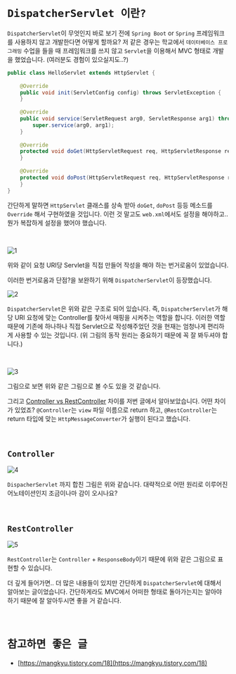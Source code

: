 # `DispatcherServlet 이란?`

`DispatcherServlet`이 무엇인지 바로 보기 전에 `Spring Boot` or `Spring` 프레임워크를 사용하지 않고 개발한다면 어떻게 할까요? 저 같은 경우는 학교에서 `데이터베이스 프로그래밍` 수업을 들을 때 프레임워크를 쓰지 않고
`Servlet`을 이용해서 MVC 형태로 개발을 했었습니다. (여러분도 경험이 있으실지도..?)

```java
public class HelloServlet extends HttpServlet {
	
	@Override
	public void init(ServletConfig config) throws ServletException {
	}
	
	@Override
	public void service(ServletRequest arg0, ServletResponse arg1) throws ServletException, IOException {
		super.service(arg0, arg1);
	}
	
	@Override
	protected void doGet(HttpServletRequest req, HttpServletResponse resp) throws ServletException, IOException {
	}
	
	@Override
	protected void doPost(HttpServletRequest req, HttpServletResponse resp) throws ServletException, IOException {
	}
}
```

간단하게 말하면 `HttpServlet` 클래스를 상속 받아 `doGet`, `doPost` 등등 메소드를 `Override` 해서 구현하였을 것입니다. 이런 것 말고도 `web.xml`에서도 설정을 해야하고.. 뭔가 복잡하게 설정을 했어야 했습니다. 

<br>

![1](https://img1.daumcdn.net/thumb/R1280x0/?scode=mtistory2&fname=https%3A%2F%2Fblog.kakaocdn.net%2Fdn%2FIVnVy%2FbtqF1SU0QR6%2FrXenY47NpRgzuXhvw61Md0%2Fimg.png)

위와 같이 요청 URI당 Servlet을 직접 만들어 작성을 해야 하는 번거로움이 있었습니다. 

이러한 번거로움과 단점?을 보완하기 위해 `DispatcherServlet`이 등장했습니다. 

![2](https://img1.daumcdn.net/thumb/R1280x0/?scode=mtistory2&fname=https%3A%2F%2Fblog.kakaocdn.net%2Fdn%2FXgjhG%2FbtqF1AUAxyO%2FAkXutqJmN4lwxJfOiib8o1%2Fimg.png)

`DispatcherServlet`은 위와 같은 구조로 되어 있습니다. 즉, `DispatcherServlet`가 해당 URI 요청에 맞는 Controller를 찾아서 매핑을 시켜주는 역할을 합니다. 이러한 역할 때문에 기존에 하나하나 직접 Servlet으로 작성해주었던 것을 현재는 엄청나게 편리하게 사용할 수 있는 것입니다. 
(위 그림의 동작 원리는 중요하기 때문에 꼭 잘 봐두셔야 합니다.)

<br>

![3](https://img1.daumcdn.net/thumb/R1280x0/?scode=mtistory2&fname=https%3A%2F%2Fblog.kakaocdn.net%2Fdn%2FVLuGa%2FbtqF0QD6bNs%2Fkfk40qPWLOYtWlZGRn3au0%2Fimg.png)

그림으로 보면 위와 같은 그림으로 볼 수도 있을 것 같습니다.

그리고 [Controller vs RestController](https://github.com/wjdrbs96/Gyunny_Spring_Study/blob/master/spring/3%EC%A3%BC%EC%B0%A8/Controller%20VS%20RestController.md) 차이를 저번 글에서 알아보았습니다. 
어떤 차이가 있었죠? `@Controller`는 `view` 파일 이름으로 return 하고, `@RestController`는 return 타입에 맞는 `HttpMessageConverter`가 실행이 된다고 했습니다.

<br>

## `Controller`

![4](https://img1.daumcdn.net/thumb/R1280x0/?scode=mtistory2&fname=https%3A%2F%2Fblog.kakaocdn.net%2Fdn%2Fb5T0Z2%2FbtqFZ5BtHO4%2FPKUsvSKATRMAGTv8FGQOS0%2Fimg.png)

`DispacherServlet` 까지 합친 그림은 위와 같습니다. 대략적으로 어떤 원리로 이루어진 어노테이션인지 조금이나마 감이 오시나요? 

<br>

## `RestController`

![5](https://img1.daumcdn.net/thumb/R1280x0/?scode=mtistory2&fname=https%3A%2F%2Fblog.kakaocdn.net%2Fdn%2FcwuGb3%2FbtqF1BzdDe9%2FF3sBKQQOz1l2ZqXEUcBfk1%2Fimg.png)

`RestController`는 `Controller` + `ResponseBody`이기 때문에 위와 같은 그림으로 표현할 수 있습니다. 

더 깊게 들어가면.. 더 많은 내용들이 있지만 간단하게 `DispatcherServlet`에 대해서 알아보는 글이었습니다. 간단하게라도 MVC에서 어떠한 형태로 돌아가는지는 알아야 하기 때문에 잘 알아두시면 좋을 거 같습니다.

<br>

# `참고하면 좋은 글`

- [https://mangkyu.tistory.com/18](https://mangkyu.tistory.com/18)